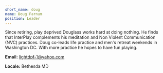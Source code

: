 ```yaml
---
short_name: doug
name: Doug Farnum
position: Leader
---
```


Since retiring, play deprived Douglass works hard at doing nothing.
He finds that InterPlay complements his meditation
and Non Violent Communication (NVC) practices.
Doug co-leads life practice and men's retreat weekends in Washington DC.
With more practice he hopes to have fun playing.

**Email:** <lightdpf-1@yahoo.com>

**Locale:** Bethesda MD
